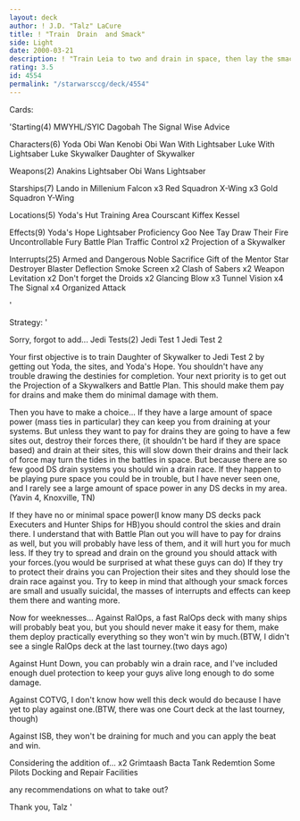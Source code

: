 ```yaml
---
layout: deck
author: ! J.D. "Talz" LaCure
title: ! "Train  Drain  and Smack"
side: Light
date: 2000-03-21
description: ! "Train Leia to two and drain in space, then lay the smack with Obi and Luke."
rating: 3.5
id: 4554
permalink: "/starwarsccg/deck/4554"
---
```

Cards: 

'Starting(4)
MWYHL/SYIC
Dagobah
The Signal
Wise Advice

Characters(6)
Yoda
Obi Wan Kenobi
Obi Wan With Lightsaber
Luke With Lightsaber
Luke Skywalker
Daughter of Skywalker

Weapons(2)
Anakins Lightsaber
Obi Wans Lightsaber

Starships(7)
Lando in Millenium Falcon
x3 Red Squadron X-Wing
x3 Gold Squadron Y-Wing

Locations(5)
Yoda's Hut
Training Area
Courscant
Kiffex
Kessel

Effects(9)
Yoda's Hope
Lightsaber Proficiency
Goo Nee Tay
Draw Their Fire
Uncontrollable Fury
Battle Plan
Traffic Control
x2 Projection of a Skywalker

Interrupts(25)
Armed and Dangerous
Noble Sacrifice
Gift of the Mentor
Star Destroyer
Blaster Deflection
Smoke Screen
x2 Clash of Sabers
x2 Weapon Levitation
x2 Don't forget the Droids
x2 Glancing Blow
x3 Tunnel Vision
x4 The Signal
x4 Organized Attack

'

Strategy: '

Sorry, forgot to add...
Jedi Tests(2)
Jedi Test 1
Jedi Test 2

Your first objective is to train Daughter of Skywalker to Jedi Test 2 by getting out Yoda, the sites, and Yoda's Hope.  You shouldn't have any trouble drawing the destinies for completion.	Your next priority is to get out the Projection of a Skywalkers and Battle Plan.  This should make them pay for drains and make them do minimal damage with them.

Then you have to make a choice...
If they have a large amount of space power (mass ties in particular) they can keep you from draining at your systems.  But unless they want to pay for drains they are going to have a few sites out, destroy their forces there, (it shouldn't be hard if they are space based) and drain at their sites, this will slow down their drains and their lack of force may turn the tides in the battles in space.  But because there are so few good DS drain systems you should win a drain race.  If they happen to be playing pure space you could be in trouble, but I have never seen one, and I rarely see a large amount of space power in any DS decks in my area.(Yavin 4, Knoxville, TN)

If they have no or minimal space power(I know many DS decks pack Executers and Hunter Ships for HB)you should control the skies and drain there.  I understand that with Battle Plan out you will have to pay for drains as well, but you will probably have less of them, and it will hurt you for much less. If they try to spread and drain on the ground you should attack with your forces.(you would be surprised at what these guys can do) If they try to protect their drains you can Projection their sites and they should lose the drain race against you.  Try to keep in mind that although your smack forces are small and usually suicidal, the masses of interrupts and effects can keep them there and wanting more.

Now for weeknesses...
Against RalOps, a fast RalOps deck with many ships will probably beat you, but you should never make it easy for them, make them deploy practically everything so they won't win by much.(BTW, I didn't see a single RalOps deck at the last tourney.(two days ago)

Against Hunt Down, you can probably win a drain race, and I've included enough duel protection to keep your guys alive long enough to do some damage.

Against COTVG, I don't know how well this deck would do because I have yet to play against one.(BTW, there was one Court deck at the last tourney, though)

Against ISB, they won't be draining for much and you can apply the beat and win.


Considering the addition of...
x2 Grimtaash
Bacta Tank
Redemtion
Some Pilots
Docking and Repair Facilities

any recommendations on what to take out?

Thank you,
Talz '
